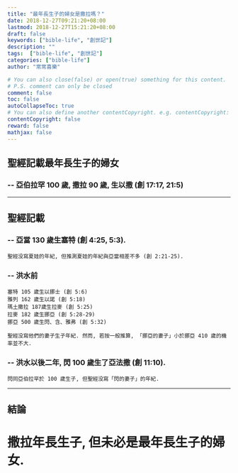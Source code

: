 ```yaml
---
title: "最年長生子的婦女是撒拉嗎？"
date: 2018-12-27T09:21:20+08:00
lastmod: 2018-12-27T15:21:20+08:00
draft: false
keywords: ["bible-life", "創世記"]
description: ""
tags:  ["bible-life", "創世記"]
categories: ["bible-life"]
author: "常常喜樂"

# You can also close(false) or open(true) something for this content.
# P.S. comment can only be closed
comment: false
toc: false
autoCollapseToc: true
# You can also define another contentCopyright. e.g. contentCopyright: "This is another copyright."
contentCopyright: false
reward: false
mathjax: false
---
```


## 聖經記載最年長生子的婦女

### -- 亞伯拉罕 100 歲, 撒拉 90 歲, 生以撒  (創 17:17, 21:5)

---

## 聖經記載

### -- 亞當 130 歲生塞特 (創 4:25, 5:3).  

    聖經没寫夏娃的年紀, 但推測夏娃的年紀與亞當相差不多 (創 2:21-25).  

### -- 洪水前  

    塞特 105 歲生以挪士 (創 5:6)  
    雅列 162 歲生以諾 (創 5:18)  
    瑪土撒拉 187歲生拉麥 (創 5:25)  
    拉麥 182 歲生挪亞 (創 5:28-29)  
    挪亞 500 歲生閃、含、雅弗 (創 5:32)  

    聖經没寫他們的妻子生子年紀. 然而, 若按一般推算, 「挪亞的妻子」小於挪亞 410 歲的機率並不大.

### -- 洪水以後二年, 閃 100 歲生了亞法撒 (創 11:10).  

    閃同亞伯拉罕於 100 歲生子, 但聖經没寫「閃的妻子」的年紀.

---

## 結論  
# 撒拉年長生子, 但未必是最年長生子的婦女.